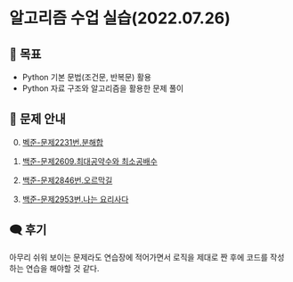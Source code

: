 # 알고리즘 수업 실습(2022.07.26)


## 🎯 목표
- Python 기본 문법(조건문, 반복문) 활용
- Python 자료 구조와 알고리즘을 활용한 문제 풀이


## 📢 문제 안내
0. [벡준-문제2231번.분해합](https://www.acmicpc.net/problem/2231)

1. [백준-문제2609.최대공약수와 최소공배수](https://www.acmicpc.net/problem/2609)

2. [백준-문제2846번.오르막길](https://www.acmicpc.net/problem/2846)

3. [백준-문제2953번.나는 요리사다](https://www.acmicpc.net/problem/2953)


## 🗨 후기
아무리 쉬워 보이는 문제라도 연습장에 적어가면서 로직을 제대로 짠 후에 코드를 작성하는 연습을 해야할 것 같다.